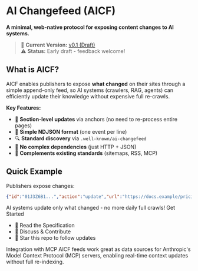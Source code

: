 # AI Changefeed (AICF)

**A minimal, web-native protocol for exposing content changes to AI systems.**

> 🚀 **Current Version:** [v0.1 (Draft)](spec/AICF-v0.1.md)  
> ⚠️ **Status:** Early draft - feedback welcome! 

## What is AICF?

AICF enables publishers to expose **what changed** on their sites through a simple append-only feed, so AI systems (crawlers, RAG, agents) can efficiently update their knowledge without expensive full re-crawls.

**Key Features:**
- 🎯 **Section-level updates** via anchors (no need to re-process entire pages)
- 📝 **Simple NDJSON format** (one event per line)
- 🔍 **Standard discovery** via `.well-known/ai-changefeed`
- 🚫 **No complex dependencies** (just HTTP + JSON)
- 🤝 **Complements existing standards** (sitemaps, RSS, MCP)

## Quick Example

Publishers expose changes:
```json
{"id":"01J3Z6B1...","action":"update","url":"https://docs.example/pricing#tiers","time":"2025-08-21T10:15:00Z","anchor":"tiers"}
```

AI systems update only what changed - no more daily full crawls!
Get Started

* 📖 Read the Specification
* 💬 Discuss & Contribute
* 🌟 Star this repo to follow updates

Integration with MCP
AICF feeds work great as data sources for Anthropic's Model Context Protocol (MCP) servers, enabling real-time context updates without full re-indexing.
